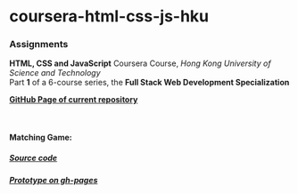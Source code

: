 # coursera-html-css-js-hku
<h3>Assignments</h3>
<p><strong>HTML, CSS and JavaScript</strong> Coursera Course, <I>Hong Kong University of Science and Technology</I><br>
Part <strong>1</strong> of a 6-course series, the <strong>Full Stack Web Development Specialization</strong></p>
<p><a href="http://veravasileva.github.io/coursera-html-css-js-hku/"><strong>GitHub Page of current repository</strong></a></p>
<br>
<p><h4>Matching Game:</h4></p>
<p><h5><a href="https://github.com/VeraVasileva/coursera-html-css-js-hku/tree/gh-pages/matching_game">Source code</a></h5></p>
<p><h5><a href="http://veravasileva.github.io/coursera-html-css-js-hku/matching_game/">Prototype on gh-pages</a></h5></p>

